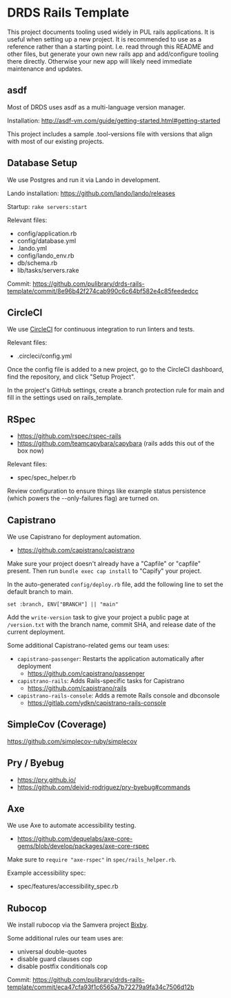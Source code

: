 # DRDS Rails Template

This project documents tooling used widely in PUL rails applications. It is
useful when setting up a new project. It is recommended to use as a reference
rather than a starting point. I.e. read through this README and other files, but
generate your own new rails app and add/configure tooling there directly.
Otherwise your new app will likely need immediate maintenance and updates.

## asdf

Most of DRDS uses asdf as a multi-language version manager.

Installation: http://asdf-vm.com/guide/getting-started.html#getting-started

This project includes a sample .tool-versions file with versions that align with
most of our existing projects.

## Database Setup

We use Postgres and run it via Lando in development.

Lando installation: https://github.com/lando/lando/releases

Startup: `rake servers:start`

Relevant files:
 - config/application.rb
 - config/database.yml
 - .lando.yml
 - config/lando_env.rb
 - db/schema.rb
 - lib/tasks/servers.rake

Commit:
https://github.com/pulibrary/drds-rails-template/commit/8e96b42f274cab990c6c64bf582e4c85feededcc

## CircleCI
We use [CircleCI](https://app.circleci.com/) for continuous integration to run
linters and tests.

Relevant files:
  - .circleci/config.yml

Once the config file is added to a new project, go to the CircleCI dashboard,
find the repository, and click "Setup Project".

In the project's GitHub settings, create a branch protection rule for main and
fill in the settings used on rails_template.

## RSpec

- https://github.com/rspec/rspec-rails
- https://github.com/teamcapybara/capybara (rails adds this out of the box now)

Relevant files:
  - spec/spec_helper.rb

Review configuration to ensure things like example status persistence (which
powers the --only-failures flag) are turned on.

## Capistrano
We use Capistrano for deployment automation.
- https://github.com/capistrano/capistrano

Make sure your project doesn't already have a "Capfile" or "capfile" present. Then run `bundle exec cap install` to "Capify" your project.

In the auto-generated `config/deploy.rb` file, add the following line to set the default branch to main.
```
set :branch, ENV["BRANCH"] || "main"
```

Add the `write-version` task to give your project a public page at `/version.txt` with the branch name, commit SHA, and release date of the current deployment.

Some additional Capistrano-related gems our team uses:
- `capistrano-passenger`: Restarts the application automatically after deployment
  - https://github.com/capistrano/passenger
- `capistrano-rails`: Adds Rails-specific tasks for Capistrano
  - https://github.com/capistrano/rails
- `capistrano-rails-console`: Adds a remote Rails console and dbconsole
  - https://gitlab.com/ydkn/capistrano-rails-console

## SimpleCov (Coverage)
https://github.com/simplecov-ruby/simplecov

## Pry / Byebug
- https://pry.github.io/
- https://github.com/deivid-rodriguez/pry-byebug#commands

## Axe
We use Axe to automate accessibility testing.
- https://github.com/dequelabs/axe-core-gems/blob/develop/packages/axe-core-rspec

Make sure to `require "axe-rspec"` in `spec/rails_helper.rb`. 

Example accessibility spec:
- spec/features/accessibility_spec.rb

## Rubocop

We install rubocop via the Samvera project [Bixby](https://github.com/samvera-labs/bixby).

Some additional rules our team uses are:
- universal double-quotes
- disable guard clauses cop
- disable postfix conditionals cop

Commit: https://github.com/pulibrary/drds-rails-template/commit/eca47cfa93f1c6565a7b72279a9fa34c7506d12b
